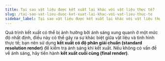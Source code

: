 ```yaml
---
title: Tại sao vật liệu được kết xuất lại khác với vật liệu thực tế?
slug: /tai-sao-vat-lieu-duoc-ket-xuat-lai-khac-voi-vat-lieu-thuc-te
sidebar_label: Tại sao vật liệu được kết xuất lại khác với vật liệu thực tế?
---
```


Quá trình kết xuất có thể bị ảnh hưởng bởi ánh sáng xung quanh ở một mức độ nhất định, điều này có thể gây ra sự khác biệt giữa vật liệu và tình hình thực tế; bạn nên sử dụng **kết xuất có độ phân giải chuẩn (standard resolution render)** để kiểm tra ánh sáng khi kết xuất. Nếu không có vấn đề về ánh sáng, hãy tiến hành **kết xuất cuối cùng (final render)**.